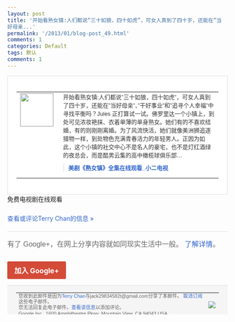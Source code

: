 ```yaml
---
layout: post
title: '开始看熟女镇:人们都说“三十如狼，四十如虎”，可女人真到了四十岁，还能在“当
好母亲...'
permalink: '/2013/01/blog-post_49.html'
comments: 1
categories: Default
tags: 默认
comments: 1
---
```

<!-- X-Notifications: 1:dd272ed930000000 -->

<div style="border:solid 1px #dfdfdf;color:#686868;font:13px Arial"><div style="background-color:#fff;padding:20px;"><table cellpadding="0" cellspacing="0"><tr><td style="padding-right:15px;vertical-align:top"><a href="https://plus.google.com/_/notifications/emlink?emr=14900066512970582018&amp;emid=CLjBisf5irUCFUlUtAodt3MAAA&amp;path=%2F108643996575278738906&amp;dt=1359372599081&amp;uob=8"><img height="75" src="https://lh3.googleusercontent.com/-KKRGTyJ5Bl0/AAAAAAAAAAI/AAAAAAAAtnY/R4QEWIp3Ur0/s75-c-k-a/photo.jpg" style="border:solid 1px #cccccc;" width="75"/></a></td><td style="width:578px;color:#333;font:13px Arial;vertical-align:top"><div style="padding-bottom:10px">开始看熟女镇:人们都说”三十如狼，四十如<wbr/>虎”，可女人真到了四十岁，还能在”当好母<wbr/>亲”、”干好事业”和”追寻个人幸福”中寻<wbr/>找平衡吗？Jules 正打算试一试。佛罗里达一个小镇上，到处可<wbr/>见浓妆艳抹、衣着单薄的单身熟女。她们有的<wbr/>不喜欢结婚，有的则刚刚离婚。为了风流快活<wbr/>，她们就像美洲狮追逐猎物一样，到处物色充<wbr/>满青春活力的年轻男人。正因为如此，这个小<wbr/>镇的社交中心不是名人的豪宅，也不是灯红酒<wbr/>绿的夜总会，而是酷男云集的高中橄榄球俱乐<wbr/>部…</div><div style="margin-bottom:10px;padding-left:10px; border-left:2px solid #EAEAEA"><span style="margin-right:5px"><a href="http://x2dsj.com/teleplay/us/?Cougar-Town.html" style="color:#3366CC;text-decoration:none"><span style="font-weight:bold">美剧《熟女镇》全集在线观看_小二电视</span></a></span></div></td></tr></table></div></div>

<div style="padding-bottom:10px">免费电视剧在线观看</div>

<a href="https://plus.google.com/_/notifications/emlink?emr=14900066512970582018&amp;emid=CLjBisf5irUCFUlUtAodt3MAAA&amp;path=%2F108643996575278738906%2Fposts%2FaBKcV3e76Wy%3Fgpinv%3DAMIXal_Np2Uivw1Fp5CWLSgSRWtE3kwL_yACoHaEryhAgI67n8jonU-KCmK0AllTLWclIe_slcNcuT5YSylalIl5NqC2lXUmPsgXxjVVmcSTICVE0AMG41w&amp;dt=1359372599081&amp;uob=8" style="color:#3366CC;text-decoration:none">查看或评论Terry Chan的信息 »</a>

<div style="margin-top:20px;border-top:solid 1px #dfdfdf"><div style="padding:15px 0;color:#686868;font:16px Arial">有了 Google+，在网上分享内容就如同现实生活中一般。 <a href="http://www.google.com/+/learnmore/" style="color:#3366CC;text-decoration:none">了解详情</a>。</div><p><a href="https://plus.google.com/_/notifications/emlink?emr=14900066512970582018&amp;emid=CLjBisf5irUCFUlUtAodt3MAAA&amp;path=%2F%3Fgpinv%3DAMIXal_Np2Uivw1Fp5CWLSgSRWtE3kwL_yACoHaEryhAgI67n8jonU-KCmK0AllTLWclIe_slcNcuT5YSylalIl5NqC2lXUmPsgXxjVVmcSTICVE0AMG41w&amp;dt=1359372599081&amp;uob=8" style="display:inline-block;padding:7px 15px;background-color:#d44b38; color:#fff;font-size:16px; font-weight:bold;border-radius:2px;-webkit-border-radius:2px; -moz-border-radius:2px;border:solid 1px #c43b28; white-space:nowrap;text-decoration:none">加入 Google+</a></p></div>

<div style="border-top:solid 1px #dfdfdf;padding:0 20px; background-color:#f5f5f5"><table cellpadding="0" cellspacing="0" style="height:50px"><tbody><tr><td style="vertical-align:middle;width:100%; color:#636363;font:11px Arial; line-height:120%">您收到此邮件是因为<a href="https://plus.google.com/_/notifications/emlink?emr=14900066512970582018&amp;emid=CLjBisf5irUCFUlUtAodt3MAAA&amp;path=%2F108643996575278738906%3Fgpinv%3DAMIXal_Np2Uivw1Fp5CWLSgSRWtE3kwL_yACoHaEryhAgI67n8jonU-KCmK0AllTLWclIe_slcNcuT5YSylalIl5NqC2lXUmPsgXxjVVmcSTICVE0AMG41w&amp;dt=1359372599081&amp;uob=8" style="color:#3366CC;text-decoration:none">Terry Chan</a>与jack29834582t@gmail.com分享了本邮件。 <a href="https://plus.google.com/_/notifications/emlink?emr=14900066512970582018&amp;emid=CLjBisf5irUCFUlUtAodt3MAAA&amp;path=%2F_%2Fnonplus%2Femailsettings%3Fgpinv%3DAMIXal_Np2Uivw1Fp5CWLSgSRWtE3kwL_yACoHaEryhAgI67n8jonU-KCmK0AllTLWclIe_slcNcuT5YSylalIl5NqC2lXUmPsgXxjVVmcSTICVE0AMG41w%26est%3DADH5u8VWLSojovUyxSGuHqHY6lZbCtAF7-YdnoDOv83T6Y_Hqxqp35SGZm65k68ncqw94f5u0KSzRnQC9pzO4JAm8utCFOfo9c6cNZeKH3IuZEIYxUJ650sB6eZOcX2A0YgaAPln-NYcepCn4xKpJBSFc2EUVSLKgQ&amp;dt=1359372599081&amp;uob=8" style="color:#3366CC;text-decoration:none">取消订阅</a>这些电子邮件。<br/>您无法回复此电子邮件。<a href="https://plus.google.com/_/notifications/emlink?emr=14900066512970582018&amp;emid=CLjBisf5irUCFUlUtAodt3MAAA&amp;path=%2F108643996575278738906%2Fposts%2FaBKcV3e76Wy%3Fgpinv%3DAMIXal_Np2Uivw1Fp5CWLSgSRWtE3kwL_yACoHaEryhAgI67n8jonU-KCmK0AllTLWclIe_slcNcuT5YSylalIl5NqC2lXUmPsgXxjVVmcSTICVE0AMG41w&amp;dt=1359372599081&amp;uob=8" style="color:#3366CC;text-decoration:none">查看该信息</a>以添加评论。<br/>Google Inc., 1600 Amphitheatre Pkwy, Mountain View, CA 94043 USA</td><td><img src="https://ssl.gstatic.com/s2/oz/images/notifications/logo/google-plus-6617a72bb36cc548861652780c9e6ff1.png"/></td></tr></tbody></table></div>